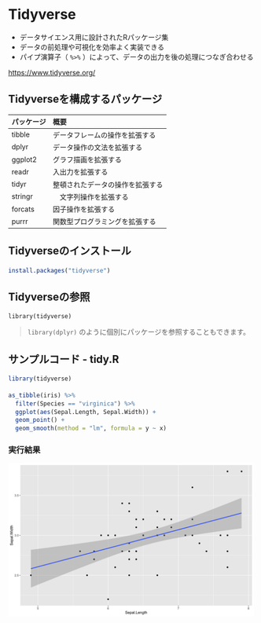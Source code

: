 # Tidyverse

* データサイエンス用に設計されたRパッケージ集
* データの前処理や可視化を効率よく実装できる
* パイプ演算子（ `%>%` ）によって、データの出力を後の処理につなぎ合わせる

https://www.tidyverse.org/

## Tidyverseを構成するパッケージ

|パッケージ|概要|
|:--|:--|
| tibble | データフレームの操作を拡張する |
| dplyr | データ操作の文法を拡張する |
| ggplot2 | グラフ描画を拡張する |
| readr | 入出力を拡張する |
| tidyr | 整頓されたデータの操作を拡張する |
| stringr |　文字列操作を拡張する |
| forcats | 因子操作を拡張する |
| purrr | 関数型プログラミングを拡張する |


## Tidyverseのインストール

```R
install.packages("tidyverse")
```

## Tidyverseの参照

```
library(tidyverse)
```

> `library(dplyr)` のように個別にパッケージを参照することもできます。

## サンプルコード - tidy.R


```R
library(tidyverse)

as_tibble(iris) %>%
  filter(Species == "virginica") %>%
  ggplot(aes(Sepal.Length, Sepal.Width)) +
  geom_point() +
  geom_smooth(method = "lm", formula = y ~ x)
```

### 実行結果

<img src="img/tidyverse/001.png" width="500px">
